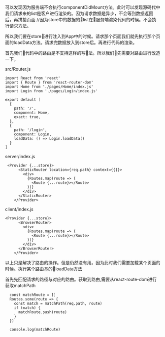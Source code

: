 可以发现因为服务端不会执行componentDidMount方法。此时可以发现源码代中我们请求来的list是客户进行渲染的。因为请求数据是异步，不会等到数据返回后，再拼接页面
//因为store中的数据的list在服务端渲染代码的时候。不会执行请求方法。

所以我们要在store进行注入到App中的时候。请求那个页面我们就先执行那个页面的loadData方法。请求完数据放入到store后。再进行代码的渲染。


首先我们代码中的路由是不支持这样的写法。所以我们先需要对路由进行改造一下。

src/Router.js
```
import React from 'react'
import { Route } from 'react-router-dom'
import Home from './pages/Home/index.js'
import Login from './pages/Login/index.js'

export default [
  {
    path: '/',
    component: Home,
    exact: true,
  },
  {
    path: '/login',
    component: Login,
    loadData: () => Login.loadData()
  }
]
```

server/index.js

```
 <Provider {...store}>
      <StaticRouter location={req.path} context={{}}>
        <div>
          {Routes.map(route => (
            <Route {...route}></Route>
          ))}
        </div>
      </StaticRouter>
    </Provider>
```

client/index.js

```
<Provider {...store}>
      <BrowserRouter>
        <div>
          {Routes.map(route => (
            <Route {...route}></Route>
          ))}
        </div>
      </BrowserRouter>
    </Provider>
```

以上只是解决了路由的操作。但是仍然没有用。因为此时我们需要加载某个页面的时候。执行某个路由基的loadData方法

首先先匹配请求的路径与对应的路由。获取到路由,需要从react-route-dom进行获取matchPath

```
  const matchRoute = []
  Routes.some(route => {
    const match = matchPath(req.path, route)
    if (match) {
      matchRoute.push(route)
    }
  })

  console.log(matchRoute)
```
